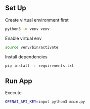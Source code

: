 ## Set Up
Create virtual environment first
```bash
python3 -m venv venv
```
Enable virtual env
```bash
source venv/bin/activate
```
Install dependencies
```bash
pip install -r requirements.txt
```
## Run App
Execute
```bash
OPENAI_API_KEY=input python3 main.py
```